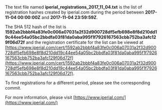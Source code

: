 The text file named **iperial_registrations_2017_11_04.txt** is the list of registration hashes created by iperial.com during the period between **2017-11-04 00:00:00Z** and **2017-11-04 23:59:59Z**.

The SHA 512 hash of the list is **1592ab2bbbf4a83fe0c006a07031a2f32d900728df5efb698e8f8d210dd19c44ee54a05bc2bbdfa03f81da0aba995f1f7926167563cbb752ba3afc129f06d72f** and the registration certificate for the list can be viewed at [https://www.iperial.com/cert/1592ab2bbbf4a83fe0c006a07031a2f32d900728df5efb698e8f8d210dd19c44ee54a05bc2bbdfa03f81da0aba995f1f7926167563cbb752ba3afc129f06d72f](https://www.iperial.com/cert/1592ab2bbbf4a83fe0c006a07031a2f32d900728df5efb698e8f8d210dd19c44ee54a05bc2bbdfa03f81da0aba995f1f7926167563cbb752ba3afc129f06d72f).

To find registrations for a different period, please see the corresponding commit.

For more information, please visit [https://www.iperial.com/](https://www.iperial.com/)
